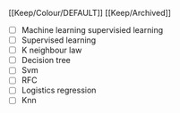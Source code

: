 [[Keep/Colour/DEFAULT]] [[Keep/Archived]] 

- [ ] Machine learning supervisied learning 
- [ ] Supervised learning
- [ ] K neighbour law
- [ ] Decision tree
- [ ] Svm
- [ ] RFC
- [ ] Logistics regression
- [ ] Knn
